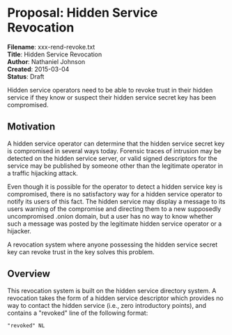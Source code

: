 # Proposal: Hidden Service Revocation

**Filename**: xxx-rend-revoke.txt  
**Title**: Hidden Service Revocation  
**Author**: Nathaniel Johnson  
**Created**: 2015-03-04  
**Status**: Draft

Hidden service operators need to be able to revoke trust in their hidden service if they know or suspect their hidden service secret key has been compromised.

## Motivation

A hidden service operator can determine that the hidden service secret key is compromised in several ways today. Forensic traces of intrusion may be detected on the hidden service server, or valid signed descriptors for the service may be published by someone other than the legitimate operator in a traffic hijacking attack.

Even though it is possible for the operator to detect a hidden service key is compromised, there is no satisfactory way for a hidden service operator to notify its users of this fact. The hidden service may display a message to its users warning of the compromise and directing them to a new supposedly uncompromised .onion domain, but a user has no way to know whether such a message was posted by the legitimate hidden service operator or a hijacker.

A revocation system where anyone possessing the hidden service secret key can revoke trust in the key solves this problem.

## Overview

This revocation system is built on the hidden service directory system. A revocation takes the form of a hidden service descriptor which provides no way to contact the hidden service (i.e., zero introductory points), and contains a "revoked" line of the following format:

```text
"revoked" NL
